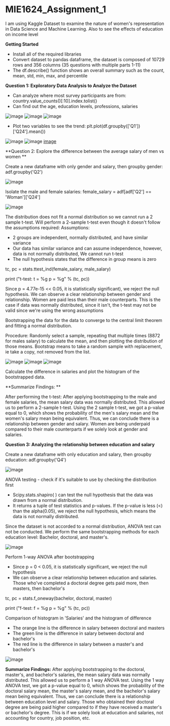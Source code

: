 # MIE1624_Assignment_1
 
I am using Kaggle Dataset to examine the nature of women's representation in Data Science and Machine Learning. 
Also to see the effects of education on income level

**Getting Started**
- Install all of the required libraries
- Convert dataset to pandas dataframe, the dataset is composed of 10729 rows and 356 columns (35 questions with multiple parts 1-11)
- The df.describe() function shows an overall summary such as the count, mean, std, min, max, and percentile

**Question 1: Exploratory Data Analysis to Analyze the Dataset**
- Can analyze where most survey participants are from: country.value_counts()[:10].index.tolist()
- Can find out the age, education levels, professions, salaries

![image](https://github.com/Chengalex96/MIE1624_Assignment_1/assets/81919159/e678b440-c43d-478c-9abc-34bcb1ec744f)
![image](https://github.com/Chengalex96/MIE1624_Assignment_1/assets/81919159/f76a4fd2-cce3-40ab-bf57-95aa0614ded9)
![image](https://github.com/Chengalex96/MIE1624_Assignment_1/assets/81919159/bf819595-e17e-4996-8693-228b8d033ecb)

- Plot two variables to see the trend: plt.plot(df.groupby(['Q1'])['Q24'].mean())

![image](https://github.com/Chengalex96/MIE1624_Assignment_1/assets/81919159/62885ea6-1004-440c-9d5c-9f7750f75d5b)
![image](https://github.com/Chengalex96/MIE1624_Assignment_1/assets/81919159/a65c8869-765c-4f02-a42a-12e3be43d6bb)
[image](https://github.com/Chengalex96/MIE1624_Assignment_1/assets/81919159/a21c902a-9c84-4636-8286-91dcf51b20b8)

**Question 2: Explore the difference between the average salary of men vs women **

Create a new dataframe with only gender and salary, then groupby gender: adf.groupby('Q2')

![image](https://github.com/Chengalex96/MIE1624_Assignment_1/assets/81919159/83ead765-63c4-42d1-b988-689dbc69dab1)

Isolate the male and female salaries: female_salary = adf[adf['Q2'] == 'Woman']['Q24']

![image](https://github.com/Chengalex96/MIE1624_Assignment_1/assets/81919159/77d6f59c-5ac1-4c67-94a8-22f471496f66)

The distribution does not fit a normal distribution so we cannot run a 2 sample t-test. Will perform a 2-sample t-test even though it doesn't follow the assumptions required:
Assumptions: 
- 2 groups are independent, normally distributed, and have similar variance
- Our data has similar variance and can assume independence, however, data is not normally distributed, We cannot run t-test
- The null hypothesis states that the difference in group means is zero

tc, pc = stats.ttest_ind(female_salary, male_salary)

print ("t-test: t = %g  p = %g" % (tc, pc))

Since p = 4.77e-15 << 0.05, it is statistically significant), we reject the null hypothesis. We can observe a clear relationship between gender and relationship. Women are paid less than their male counterparts. This is the case if data was normally distributed, since it isn't, the t-test may not be valid since we're using the wrong assumptions

Bootstrapping the data for the data to converge to the central limit theorem and fitting a normal distribution.

Procedure: Randomly select a sample, repeating that multiple times (8872 for males salary) to calculate the mean, and then plotting the distribution of those means. Bootstrap means to take a random sample with replacement, ie take a copy, not removed from the list.

![image](https://github.com/Chengalex96/MIE1624_Assignment_1/assets/81919159/a80d9072-14ae-42d6-a8a0-9da57f4bd9cc)
![image](https://github.com/Chengalex96/MIE1624_Assignment_1/assets/81919159/5d4b962c-032d-433e-8ab5-17ab95a5b40b)
![image](https://github.com/Chengalex96/MIE1624_Assignment_1/assets/81919159/eefee88d-6afa-4016-93f9-71876e07ad0d)

Calculate the difference in salaries and plot the histogram of the bootstrapped data.

**Summarize Findings: **

After performing the t-test: After applying bootstrapping to the male and female salaries, the mean salary data was normally distributed. This allowed us to perform a 2-sample t-test. Using the 2 sample t-test, we got a p-value equal to 0, which shows the probability of the men's salary mean and the women's salary mean being equivalent. Thus, we can conclude there is a relationship between gender and salary. Women are being underpaid compared to their male counterparts if we solely look at gender and salaries. 

**Question 3: Analyzing the relationship between education and salary**

Create a new dataframe with only education and salary, then groupby education: adf.groupby('Q4')

![image](https://github.com/Chengalex96/MIE1624_Assignment_1/assets/81919159/52f7cc6c-f664-4380-a7c6-a1fd187d0d8d)

ANOVA testing - check if it's suitable to use by checking the distribution first
- Scipy.stats.shapiro( ) can test the null hypothesis that the data was drawn from a normal distribution.
- It returns a tuple of test statistics and p-values. If the p-value is less (<) than the alpha(0.05), we reject the null hypothesis, which means the data is not normally distributed.

Since the dataset is not accorded to a normal distribution, ANOVA test can not be conducted. We perform the same bootstrapping methods for each education level: Bachelor, doctoral, and master's.

![image](https://github.com/Chengalex96/MIE1624_Assignment_1/assets/81919159/d8fc9a93-bbec-4f2e-9784-8a6f5dd6214d)

Perform 1-way ANOVA after bootstrapping
- Since p = 0 < 0.05, it is statistically significant, we reject the null hypothesis
- We can observe a clear relationship between education and salaries. Those who've completed a doctoral degree gets paid more, then masters, then bachelor's

tc, pc = stats.f_oneway(bachelor, doctoral, master)

print ("f-test: f = %g  p = %g" % (tc, pc))

Comparison of histogram in 'Salaries' and the histogram of difference
- The orange line is the difference in salary between doctoral and masters
- The green line is the difference in salary between doctoral and bachelor's
- The red line is the difference in salary between a master's and bachelor's
  
![image](https://github.com/Chengalex96/MIE1624_Assignment_1/assets/81919159/5a92108b-f930-4ecd-8ae3-debeea314e53)

**Summarize Findings:** 
After applying bootstrapping to the doctoral, master's, and bachelor's salaries, the mean salary data was normally distributed. This allowed us to perform a 1 way ANOVA test. Using the 1 way ANOVA test, we got a p-value equal to 0, which shows the probability of the doctoral salary mean, the master's salary mean, and the bachelor's salary mean being equivalent. Thus, we can conclude there is a relationship between education level and salary. Those who obtained their doctoral degree are being paid higher compared to if they have received a master's or bachelor's degree. This is if we solely look at education and salaries, not accounting for country, job position, etc.
